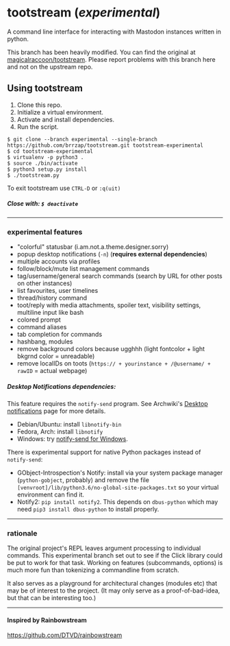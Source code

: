 # tootstream (*experimental*)
A command line interface for interacting with Mastodon instances written in python.

This branch has been heavily modified.  You can find the original at
[magicalraccoon/tootstream](https://github.com/magicalraccoon/tootstream).
Please report problems with this branch here and not on the upstream repo.

## Using tootstream

1. Clone this repo.
2. Initialize a virtual environment.
3. Activate and install dependencies.
4. Run the script.

```
$ git clone --branch experimental --single-branch https://github.com/brrzap/tootstream.git tootstream-experimental
$ cd tootstream-experimental
$ virtualenv -p python3 .
$ source ./bin/activate
$ python3 setup.py install
$ ./tootstream.py
```

To exit tootstream use `CTRL-D` or `:q(uit)`

##### Close with: `$ deactivate`

----

### experimental features

* "colorful" statusbar (i.am.not.a.theme.designer.sorry)
* popup desktop notifications (`-n`) (**requires external dependencies**)
* multiple accounts via profiles
* follow/block/mute list management commands
* tag/username/general search commands (search by URL for other posts on other instances)
* list favourites, user timelines
* thread/history command
* toot/reply with media attachments, spoiler text, visibility settings, multiline input like bash
* colored prompt
* command aliases
* tab completion for commands
* hashbang, modules
* remove background colors because ugghhh (light fontcolor + light bkgrnd color = unreadable)
* remove localIDs on toots (`https:// + yourinstance + /@username/ + rawID` = actual webpage)

##### Desktop Notifications dependencies:

This feature requires the `notify-send` program.  See
Archwiki's [Desktop notifications](https://wiki.archlinux.org/index.php/Desktop_notifications) page for more details.

* Debian/Ubuntu: install `libnotify-bin`
* Fedora, Arch: install `libnotify`
* Windows: try [notify-send for Windows](http://vaskovsky.net/notify-send/).

There is experimental support for native Python packages instead of `notify-send`:

* GObject-Introspection's Notify:  install via your system package manager (`python-gobject`, probably) and
remove the file `[venvroot]/lib/python3.6/no-global-site-packages.txt` so your virtual environment can find it.
* Notify2: `pip install notify2`.  This depends on `dbus-python` which may need `pip3 install dbus-python` to
install properly.

----

### rationale

The original project's REPL leaves argument processing to individual commands.  This experimental
branch set out to see if the Click library could be put to work for that task.  Working on features 
(subcommands, options) is much more fun than tokenizing a commandline from scratch.

It also serves as a playground for architectural changes (modules etc) that may be of interest
to the project.  (It may only serve as a proof-of-bad-idea, but that can be interesting too.)

----

#### Inspired by Rainbowstream
https://github.com/DTVD/rainbowstream
